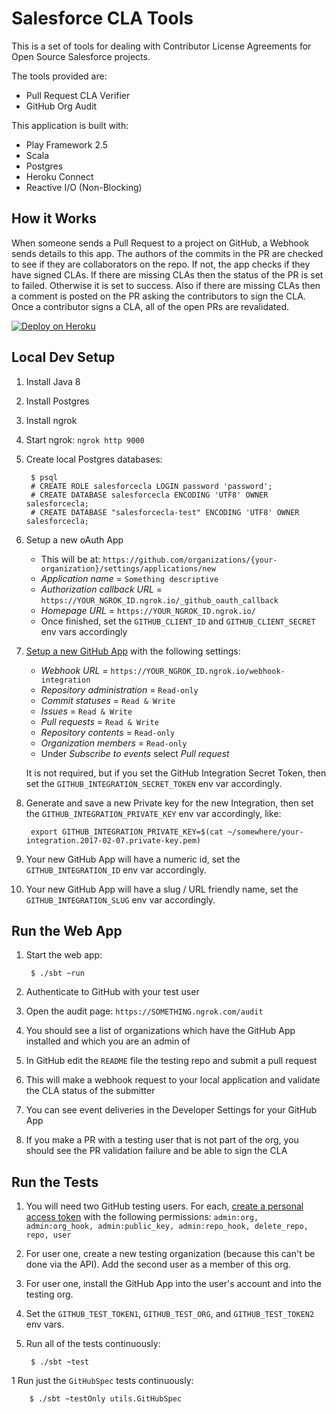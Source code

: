 Salesforce CLA Tools
====================

This is a set of tools for dealing with Contributor License Agreements for Open Source Salesforce projects.

The tools provided are:
- Pull Request CLA Verifier
- GitHub Org Audit

This application is built with:
- Play Framework 2.5
- Scala
- Postgres
- Heroku Connect
- Reactive I/O (Non-Blocking)


How it Works
------------

When someone sends a Pull Request to a project on GitHub, a Webhook sends details to this app.  The authors of the commits in the PR are checked to see if they are collaborators on the repo.  If not, the app checks if they have signed CLAs.  If there are missing CLAs then the status of the PR is set to failed.  Otherwise it is set to success.  Also if there are missing CLAs then a comment is posted on the PR asking the contributors to sign the CLA.  Once a contributor signs a CLA, all of the open PRs are revalidated.


[![Deploy on Heroku](https://www.herokucdn.com/deploy/button.svg)](https://heroku.com/deploy)


Local Dev Setup
---------------

1. Install Java 8
1. Install Postgres
1. Install ngrok
1. Start ngrok: `ngrok http 9000`
1. Create local Postgres databases:

        $ psql
        # CREATE ROLE salesforcecla LOGIN password 'password';
        # CREATE DATABASE salesforcecla ENCODING 'UTF8' OWNER salesforcecla;
        # CREATE DATABASE "salesforcecla-test" ENCODING 'UTF8' OWNER salesforcecla;


1. Setup a new oAuth App
    - This will be at: `https://github.com/organizations/{your-organization}/settings/applications/new`
    - *Application name* = `Something descriptive`
    - *Authorization callback URL* = `https://YOUR_NGROK_ID.ngrok.io/_github_oauth_callback`
    - *Homepage URL* = `https://YOUR_NGROK_ID.ngrok.io/`
    - Once finished, set the `GITHUB_CLIENT_ID` and `GITHUB_CLIENT_SECRET` env vars accordingly
1. [Setup a new GitHub App](https://github.com/settings/apps) with the following settings:
    - *Webhook URL* = `https://YOUR_NGROK_ID.ngrok.io/webhook-integration`
    - *Repository administration* = `Read-only`
    - *Commit statuses* = `Read & Write`
    - *Issues* = `Read & Write`
    - *Pull requests* = `Read & Write`
    - *Repository contents* = `Read-only`
    - *Organization members* = `Read-only`
    - Under *Subscribe to events* select *Pull request*

    It is not required, but if you set the GitHub Integration Secret Token, then set the `GITHUB_INTEGRATION_SECRET_TOKEN` env var accordingly.

1. Generate and save a new Private key for the new Integration, then set the `GITHUB_INTEGRATION_PRIVATE_KEY` env var accordingly, like:

        export GITHUB_INTEGRATION_PRIVATE_KEY=$(cat ~/somewhere/your-integration.2017-02-07.private-key.pem)

1. Your new GitHub App will have a numeric id, set the `GITHUB_INTEGRATION_ID` env var accordingly.
1. Your new GitHub App will have a slug / URL friendly name, set the `GITHUB_INTEGRATION_SLUG` env var accordingly.

Run the Web App
---------------

1. Start the web app:

        $ ./sbt ~run

1. Authenticate to GitHub with your test user
1. Open the audit page: `https://SOMETHING.ngrok.com/audit`
1. You should see a list of organizations which have the GitHub App installed and which you are an admin of
1. In GitHub edit the `README` file the testing repo and submit a pull request
1. This will make a webhook request to your local application and validate the CLA status of the submitter
1. You can see event deliveries in the Developer Settings for your GitHub App
1. If you make a PR with a testing user that is not part of the org, you should see the PR validation failure and be able to sign the CLA


Run the Tests
-------------

1. You will need two GitHub testing users.  For each, [create a personal access token](https://github.com/settings/tokens) with the following permissions: `admin:org, admin:org_hook, admin:public_key, admin:repo_hook, delete_repo, repo, user`

1. For user one, create a new testing organization (because this can't be done via the API).  Add the second user as a member of this org.

1. For user one, install the GitHub App into the user's account and into the testing org.

1. Set the `GITHUB_TEST_TOKEN1`, `GITHUB_TEST_ORG`, and `GITHUB_TEST_TOKEN2` env vars.

1. Run all of the tests continuously:

        $ ./sbt ~test

1 Run just the `GitHubSpec` tests continuously:

        $ ./sbt ~testOnly utils.GitHubSpec
